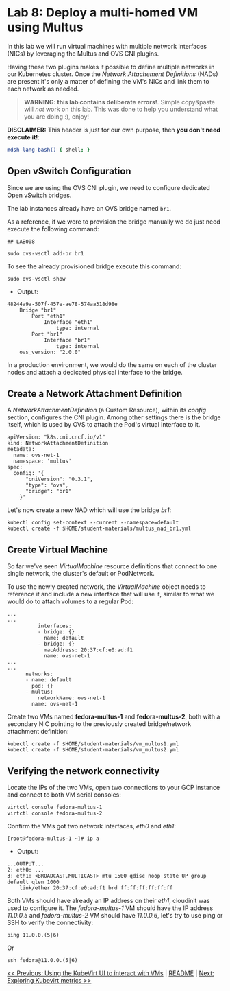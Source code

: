 # Lab 8: Deploy a multi-homed VM using Multus

In this lab we will run virtual machines with multiple network interfaces (NICs) by leveraging the Multus and OVS CNI plugins.

Having these two plugins makes it possible to define multiple networks in our Kubernetes cluster. Once the *Network Attachement Definitions* (NADs) are present it's only a matter of defining the VM's NICs and link them to each network as needed.

> **WARNING: this lab contains deliberate errors!**. Simple copy&paste will
> *not* work on this lab. This was done to help you understand what you are
> doing :), enjoy!

**DISCLAIMER:** This header is just for our own purpose, then **you don't need execute it!**:

```bash @mdsh
mdsh-lang-bash() { shell; }
```

## Open vSwitch Configuration

Since we are using the OVS CNI plugin, we need to configure dedicated Open vSwitch bridges.

The lab instances already have an OVS bridge named `br1`.

As a reference, if we were to provision the bridge manually we do just need execute the following command:

```shell
## LAB008

sudo ovs-vsctl add-br br1
```

To see the already provisioned bridge execute this command:

```shell
sudo ovs-vsctl show
```

- Output:
```
48244a9a-507f-457e-ae78-574aa318d98e
    Bridge "br1"
        Port "eth1"
            Interface "eth1"
                type: internal
        Port "br1"
            Interface "br1"
                type: internal
    ovs_version: "2.0.0"
```

In a production environment, we would do the same on each of the cluster nodes and attach a dedicated physical interface to the bridge.

## Create a Network Attachment Definition

A *NetworkAttachmentDefinition* (a Custom Resource), within its *config* section, configures the CNI plugin. Among other settings there is the bridge itself, which is used by OVS to attach the Pod's virtual interface to it.

```
apiVersion: "k8s.cni.cncf.io/v1"
kind: NetworkAttachmentDefinition
metadata:
  name: ovs-net-1
  namespace: 'multus'
spec:
  config: '{
      "cniVersion": "0.3.1",
      "type": "ovs",
      "bridge": "br1"
    }'
```

Let's now create a new NAD which will use the bridge *br1*:


```shell
kubectl config set-context --current --namespace=default
kubectl create -f $HOME/student-materials/multus_nad_br1.yml
```

## Create Virtual Machine

So far we've seen *VirtualMachine* resource definitions that connect to one single network, the cluster's default or PodNetwork.

To use the newly created network, the *VirtualMachine* object needs to reference it and include a new interface that will use it, similar to what we would do to attach volumes to a regular Pod:

```
...
...
          interfaces:
          - bridge: {}
            name: default
          - bridge: {}
            macAddress: 20:37:cf:e0:ad:f1
            name: ovs-net-1
...
...
      networks:
      - name: default
        pod: {}
      - multus:
          networkName: ovs-net-1
        name: ovs-net-1
```

Create two VMs named **fedora-multus-1** and **fedora-multus-2**, both with a secondary NIC pointing to the previously created bridge/network attachment definition:

```shell
kubectl create -f $HOME/student-materials/vm_multus1.yml
kubectl create -f $HOME/student-materials/vm_multus2.yml
```

## Verifying the network connectivity

Locate the IPs of the two VMs, open two connections to your GCP instance and connect to both VM serial consoles:

```
virtctl console fedora-multus-1
virtctl console fedora-multus-2
```

Confirm the VMs got two network interfaces, *eth0* and *eth1*:

```
[root@fedora-multus-1 ~]# ip a
```

- Output:
```
...OUTPUT...
2: eth0: ...
3: eth1: <BROADCAST,MULTICAST> mtu 1500 qdisc noop state UP group default qlen 1000
    link/ether 20:37:cf:e0:ad:f1 brd ff:ff:ff:ff:ff:ff
```

Both VMs should have already an IP address on their *eth1*, cloudinit was used to configure it. The *fedora-multus-1* VM should have the IP address *11.0.0.5* and *fedora-multus-2* VM should have *11.0.0.6*, let's try to use ping or SSH to verify the connectivity:

```
ping 11.0.0.(5|6)
```

Or

```
ssh fedora@11.0.0.(5|6)
```

[<< Previous: Using the KubeVirt UI to interact with VMs](../lab7/lab7.md) | [README](../../README.md) | [Next: Exploring Kubevirt metrics >>](../lab9/lab9.md)
